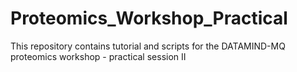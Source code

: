 # Proteomics_Workshop_Practical
This repository contains tutorial and scripts for the DATAMIND-MQ proteomics workshop - practical session II

